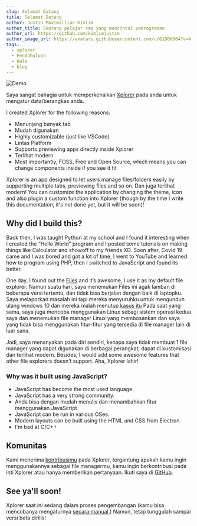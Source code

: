 ```yaml
---
slug: Selamat Datang
title: Selamat Datang
author: Justin Maximillian Kimlim
author_title: Seorang pelajar sma yang mencintai pemrograman
author_url: https://github.com/kimlimjustin
author_image_url: https://avatars.githubusercontent.com/u/61906684?v=4
tags:
  - xplorer
  - Pendahuluan
  - Halo
  - blog
---
```

![Demo](https://camo.githubusercontent.com/7c638a81d598d3ebccdf5d4b213b7b88950fb2d186ef28796826014a671029c7/68747470733a2f2f64726976652e676f6f676c652e636f6d2f75633f6578706f72743d766965772669643d3153427555633042684334396472754a776e6457326d61625339616d546f73705a)

Saya sangat bahagia untuk memperkenalkan [Xplorer](https://xplorer.vercel.app) pada anda untuk mengatur data/berangkas anda.

I created Xplorer for the following reasons:
* Menunjang banyak tab
* Mudah digunakan
* Highly customizable (just like VSCode)
* Lintas Platform
* Supports previewing apps directly inside Xplorer
* Terlihat modern
* Most importantly, FOSS, Free and Open Source, which means you can change components inside if you see it fit

Xplorer is an app designed to let users manage files/folders easily by supporting multiple tabs, previewing files and so on. Dan juga terlihat modern! You can customize the application by changing the theme, icon and also plugin a custom function into Xplorer (though by the time I write this documentation, it's not done yet, but it will be soon)!

## Why did I build this?

Back then, I was taught Python at my school and I found it interesting when I created the “Hello World” program and I posted  some tutorials on making things like Calculator and showoff to my friends XD. Soon after, Covid 19 came and I was bored and got a lot of time, I went to YouTube and learned how to program using PHP, then I switched to JavaScript and found its better.

One day, I found out the [Files](https://files-community.github.io/) and it’s awesome, I use it as my default file explorer. Namun suatu hari, saya menemukan Files ini agak lamban di beberapa versi tertentu, dan tidak bisa berjalan dengan baik di laptopku. Saya melaporkan masalah ini tapi mereka menyuruhku untuk mengunduh ulang windows 10 dan mereka malah menutup[ kasus itu](https://github.com/files-community/Files/issues/4287) Pada saat yang sama, saya juga mencoba menggunakan Linux sebagi sistem operasi kedua saya dan menemukan file manager Linux yang membosankan dan saya yang tidak bisa menggunakan fitur-fitur yang tersedia di file manager lain di luar sana.

Jadi, saya menanyakan pada diri sendiri, kenapa saya tidak membuat 1 file manager yang dapat digunakan di berbagai perangkat, dapat di kustomisasi dan terlihat modern. Besides, I would add some awesome features that other file explorers doesn’t support. Aha, Xplorer lahir!

### Why was it built using JavaScript?
- JavaScript has become the most used language.
- JavaScript has a very strong community.
- Anda bisa dengan mudah menulis dan menambahkan fitur menggunakan JavaScript
- JavaScript can be run in various OSes.
- Modern layouts can be built using the HTML and CSS from Electron.
- I'm bad at C/C++

## Komunitas
Kami menerima [kontribusimu](https://xplorer.vercel.app/community/Contributing/) pada Xplorer, tergantung apakah kamu ingin menggunakannya sebagai file managermu, kamu ingin berkontribusi pada inti Xplorer atau hanya memberikan pertanyaan. Ikuti saya di [GitHub](https://github.com/kimlimjustin).

## See ya'll soon!
Xplorer saat ini sedang dalam proses pengembangan (kamu bisa mencobanya mengaturnya [ secara manual ](https://xplorer.vercel.app/community/Contributing/#working-on-xplorer-code)) Namun, tetap tunggulah sampai versi beta dirilis!
